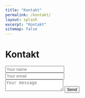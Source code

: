 ```yaml
---
title: "Kontakt"
permalink: /kontakt/
layout: splash
excerpt: "Kontakt"
sitemap: false
---
```

<style>
 td {
    vertical-align: middle;
}

submit {
 color: #999999;
 font-size: 0;
 width: 200px;
 height: 60px;
 border: none;
 margin: 0;
 padding: 0;
 background: #0c0 url(image) 0 0 no-repeat; 
}
</style>

<h1>Kontakt</h1>

<form id="contactform" method="POST" style="width:300px">
    <input type="text" name="name" placeholder="Your name">
    <input type="email" name="_replyto" placeholder="Your email">
    <input type="hidden" name="_subject" value="Website contact" />
    <textarea name="message" placeholder="Your message"></textarea>
    <input type="text" name="_gotcha" style="display:none" />
    <input type="submit" value="Send">
</form>
<script>
    var contactform =  document.getElementById('contactform');
    contactform.setAttribute('action', '//formspree.io/' + 'tobias.johannink' + '@' + 'gmx' + '.' + 'de');
</script>
